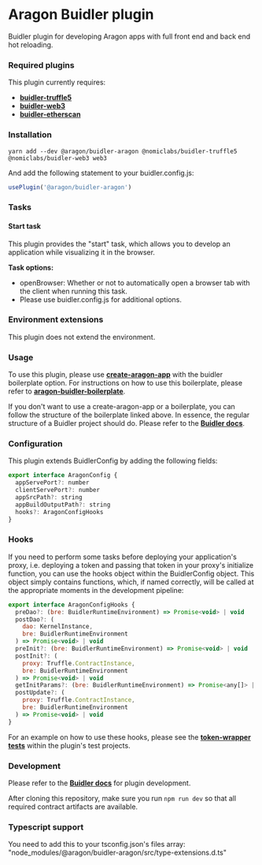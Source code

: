 # Aragon Buidler plugin

Buidler plugin for developing Aragon apps with full front end and back end hot reloading.

### Required plugins

This plugin currently requires:

- [**buidler-truffle5**](https://github.com/nomiclabs/buidler/tree/master/packages/buidler-truffle5)
- [**buidler-web3**](https://github.com/nomiclabs/buidler/tree/master/packages/buidler-web3)
- [**buidler-etherscan**](https://github.com/nomiclabs/buidler/tree/master/packages/buidler-etherscan)

### Installation

```
yarn add --dev @aragon/buidler-aragon @nomiclabs/buidler-truffle5 @nomiclabs/buidler-web3 web3
```

And add the following statement to your buidler.config.js:

```js
usePlugin('@aragon/buidler-aragon')
```

### Tasks

#### Start task

This plugin provides the "start" task, which allows you to develop an application while visualizing it in the browser.

**Task options:**

- openBrowser: Whether or not to automatically open a browser tab with the client when running this task.
- Please use buidler.config.js for additional options.

### Environment extensions

This plugin does not extend the environment.

### Usage

To use this plugin, please use [**create-aragon-app**](https://www.npmjs.com/package/create-aragon-app) with the buidler boilerplate option. For instructions on how to use this boilerplate, please refer to [**aragon-buidler-boilerplate**](https://github.com/aragon/aragon-buidler-boilerplate).

If you don't want to use a create-aragon-app or a boilerplate, you can follow the structure of the boilerplate linked above. In essence, the regular structure of a Buidler project should do. Please refer to the [**Buidler docs**](https://buidler.dev/).

### Configuration

This plugin extends BuidlerConfig by adding the following fields:

```js
export interface AragonConfig {
  appServePort?: number
  clientServePort?: number
  appSrcPath?: string
  appBuildOutputPath?: string
  hooks?: AragonConfigHooks
}
```

### Hooks

If you need to perform some tasks before deploying your application's proxy, i.e. deploying a token and passing that token in your proxy's initialize function, you can use the hooks object within the BuidlerConfig object. This object simply contains functions, which, if named correctly, will be called at the appropriate moments in the development pipeline:

```js
export interface AragonConfigHooks {
  preDao?: (bre: BuidlerRuntimeEnvironment) => Promise<void> | void
  postDao?: (
    dao: KernelInstance,
    bre: BuidlerRuntimeEnvironment
  ) => Promise<void> | void
  preInit?: (bre: BuidlerRuntimeEnvironment) => Promise<void> | void
  postInit?: (
    proxy: Truffle.ContractInstance,
    bre: BuidlerRuntimeEnvironment
  ) => Promise<void> | void
  getInitParams?: (bre: BuidlerRuntimeEnvironment) => Promise<any[]> | any[]
  postUpdate?: (
    proxy: Truffle.ContractInstance,
    bre: BuidlerRuntimeEnvironment
  ) => Promise<void> | void
}
```

For an example on how to use these hooks, please see the [**token-wrapper tests**](https://github.com/aragon/buidler-aragon/blob/master/test/projects/token-wrapper/scripts/hooks.js) within the plugin's test projects.

### Development

Please refer to the [**Buidler docs**](https://buidler.dev/advanced/building-plugins.html) for plugin development.

After cloning this repository, make sure you run `npm run dev` so that all required contract artifacts are available.

### Typescript support

You need to add this to your tsconfig.json's files array: "node_modules/@aragon/buidler-aragon/src/type-extensions.d.ts"
